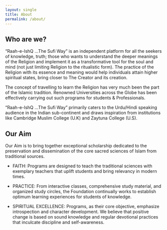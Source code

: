 ```yaml
---
layout: single
title: About
permalink: /about/
---
```


## Who are we?

“Raah-e-IshQ …The Sufi Way” is an independent platform for all the seekers of knowledge, truth; those who wants to understand the deeper meanings of the Religion and implement it as a transformative tool for the soul and mind (not just limiting Religion to the ritualistic form). The practice of the Religion with its essence and meaning would help individuals attain higher spiritual states, bring closer to The Creator and its creation.

The concept of travelling to learn the Religion has very much been the part of the Islamic tradition. Renowned Universities across the Globe has been effectively carrying out such programs for students & Professionals.

“Raah-e-IshQ …The Sufi Way” primarily caters to the Urdu/Hindi speaking audience in the Indian sub-continent and draws inspiration from institutions like Cambridge Muslim College (U.K) and Zaytuna College (U.S).

## Our Aim

Our Aim is to bring together exceptional scholarship dedicated to the preservation and dissemination of the core sacred sciences of Islam from traditional sources.

- FAITH: Programs are designed to teach the traditional sciences with exemplary
  teachers that uplift students and bring relevancy in modern times. 

- PRACTICE: From interactive classes, comprehensive study material, and organized study
  circles, the Foundation continually works to establish optimum learning experiences
  for students of knowledge.

- SPIRITUAL EXCELLENCE: Programs, as their core objective, emphasize introspection and
  character development. We believe that positive change is based on sound knowledge
  and regular devotional practices that inculcate discipline and self-awareness.